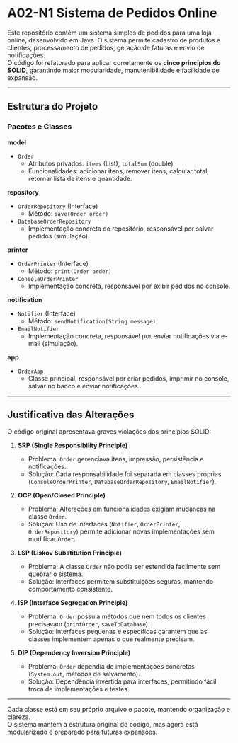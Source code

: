 # A02-N1 Sistema de Pedidos Online

Este repositório contém um sistema simples de pedidos para uma loja online, desenvolvido em Java. O sistema permite cadastro de produtos e clientes, processamento de pedidos, geração de faturas e envio de notificações.  
O código foi refatorado para aplicar corretamente os **cinco princípios do SOLID**, garantindo maior modularidade, manutenibilidade e facilidade de expansão.

---

## Estrutura do Projeto

### Pacotes e Classes

**model**

- `Order`
    - Atributos privados: `items` (List<String>), `totalSum` (double)
    - Funcionalidades: adicionar itens, remover itens, calcular total, retornar lista de itens e quantidade.

**repository**

- `OrderRepository` (Interface)
    - Método: `save(Order order)`
- `DatabaseOrderRepository`
    - Implementação concreta do repositório, responsável por salvar pedidos (simulação).

**printer**

- `OrderPrinter` (Interface)
    - Método: `print(Order order)`
- `ConsoleOrderPrinter`
    - Implementação concreta, responsável por exibir pedidos no console.

**notification**

- `Notifier` (Interface)
    - Método: `sendNotification(String message)`
- `EmailNotifier`
    - Implementação concreta, responsável por enviar notificações via e-mail (simulação).

**app**

- `OrderApp`
    - Classe principal, responsável por criar pedidos, imprimir no console, salvar no banco e enviar notificações.

---

## Justificativa das Alterações

O código original apresentava graves violações dos princípios SOLID:

1. **SRP (Single Responsibility Principle)**
    - Problema: `Order` gerenciava itens, impressão, persistência e notificações.
    - Solução: Cada responsabilidade foi separada em classes próprias (`ConsoleOrderPrinter`, `DatabaseOrderRepository`, `EmailNotifier`).

2. **OCP (Open/Closed Principle)**
    - Problema: Alterações em funcionalidades exigiam mudanças na classe `Order`.
    - Solução: Uso de interfaces (`Notifier`, `OrderPrinter`, `OrderRepository`) permite adicionar novas implementações sem modificar `Order`.

3. **LSP (Liskov Substitution Principle)**
    - Problema: A classe `Order` não podia ser estendida facilmente sem quebrar o sistema.
    - Solução: Interfaces permitem substituições seguras, mantendo comportamento consistente.

4. **ISP (Interface Segregation Principle)**
    - Problema: `Order` possuía métodos que nem todos os clientes precisavam (`printOrder`, `saveToDatabase`).
    - Solução: Interfaces pequenas e específicas garantem que as classes implementem apenas o que realmente precisam.

5. **DIP (Dependency Inversion Principle)**
    - Problema: `Order` dependia de implementações concretas (`System.out`, métodos de salvamento).
    - Solução: Dependência invertida para interfaces, permitindo fácil troca de implementações e testes.

---

Cada classe está em seu próprio arquivo e pacote, mantendo organização e clareza.  
O sistema mantém a estrutura original do código, mas agora está modularizado e preparado para futuras expansões.
